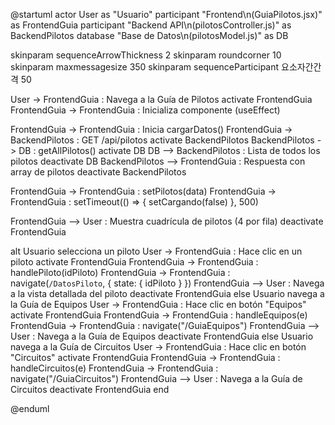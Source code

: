 @startuml
actor User as "Usuario"
participant "Frontend\n(GuiaPilotos.jsx)" as FrontendGuia
participant "Backend API\n(pilotosController.js)" as BackendPilotos
database "Base de Datos\n(pilotosModel.js)" as DB

skinparam sequenceArrowThickness 2
skinparam roundcorner 10
skinparam maxmessagesize 350
skinparam sequenceParticipant 요소자간간격 50

User -> FrontendGuia : Navega a la Guía de Pilotos
activate FrontendGuia
FrontendGuia -> FrontendGuia : Inicializa componente (useEffect)

FrontendGuia -> FrontendGuia : Inicia cargarDatos()
FrontendGuia -> BackendPilotos : GET /api/pilotos
activate BackendPilotos
BackendPilotos -> DB : getAllPilotos()
activate DB
DB --> BackendPilotos : Lista de todos los pilotos
deactivate DB
BackendPilotos --> FrontendGuia : Respuesta con array de pilotos
deactivate BackendPilotos

FrontendGuia -> FrontendGuia : setPilotos(data)
FrontendGuia -> FrontendGuia : setTimeout(() => { setCargando(false) }, 500)

FrontendGuia --> User : Muestra cuadrícula de pilotos (4 por fila)
deactivate FrontendGuia

alt Usuario selecciona un piloto
    User -> FrontendGuia : Hace clic en un piloto
    activate FrontendGuia
    FrontendGuia -> FrontendGuia : handlePiloto(idPiloto)
    FrontendGuia -> FrontendGuia : navigate(`/DatosPiloto`, { state: { idPiloto } })
    FrontendGuia --> User : Navega a la vista detallada del piloto
    deactivate FrontendGuia
else Usuario navega a la Guía de Equipos
    User -> FrontendGuia : Hace clic en botón "Equipos"
    activate FrontendGuia
    FrontendGuia -> FrontendGuia : handleEquipos(e)
    FrontendGuia -> FrontendGuia : navigate("/GuiaEquipos")
    FrontendGuia --> User : Navega a la Guía de Equipos
    deactivate FrontendGuia
else Usuario navega a la Guía de Circuitos
    User -> FrontendGuia : Hace clic en botón "Circuitos"
    activate FrontendGuia
    FrontendGuia -> FrontendGuia : handleCircuitos(e)
    FrontendGuia -> FrontendGuia : navigate("/GuiaCircuitos")
    FrontendGuia --> User : Navega a la Guía de Circuitos
    deactivate FrontendGuia
end

@enduml